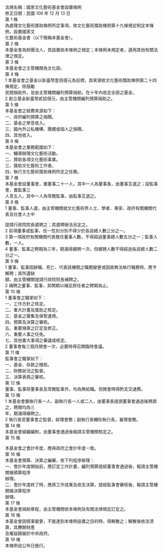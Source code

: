 法規名稱：國家文化藝術基金會設置條例  
修正日期：民國 106 年 12 月 13 日  
第 1 條  
為處理文化藝術獎助條例所定事項，依文化藝術獎助條例第十九條規定制定本條例，設置國家文  
化藝術基金會（以下簡稱本基金會）。  
第 2 條  
本基金會為財團法人，其設置依本條例之規定；本條例未規定者，適用其他有關法律之規定。  
第 3 條  
本基金會之主管機關為文化部。  
第 4 條  
1 本基金會之基金以新臺幣壹佰億元為目標，其來源依文化藝術獎助條例第二十四條規定，除鼓勵  
民間捐助外，並由主管機關編列預算捐助，在十年內收足全部之基金。  
2 創立基金新臺幣貳拾億元，由主管機關編列預算捐助之。  
第 5 條  
本基金會之經費來源如下：  
一、政府編列預算之捐贈。  
二、基金之孳息收入。  
三、國內外公私機構、團體或個人之捐贈。  
四、其他收入。  
第 6 條  
本基金會之業務範圍如下：  
一、輔導辦理文化藝術活動。  
二、贊助各項文化藝術事業。  
三、獎助文化藝術工作者。  
四、執行文化藝術獎助條例所定之任務。  
第 7 條  
本基金會設董事會，置董事二十一人，其中一人為董事長，由董事互選之；設監事會，置監事三  
人至五人，其中一人為常務監事，由監事互選之。  
第 8 條  
1 董事、監事人選，由主管機關就文化藝術界人士、學者、專家、政府有關機關代表及社會人士中  


提請行政院院長遴聘之；其遴聘辦法另定之。  
2 前項董事或監事，任一性別分別不得少於各該總人數三分之一。  
3 第一項政府有關機關代表擔任董事人數，不得超過董事總人數五分之一；監事人數，一人。  
4 董事、監事之聘期為三年，期滿得續聘一次。但續聘人數不得超過各該總人數二分之一。  
第 9 條  
1 董事、監事因辭職、死亡、代表該機關之職務變更或因故無法執行職務時，應予解聘；其所遺缺  
額，由主管機關提請行政院院長補聘之。  
2 補聘之董事、監事，其聘期以補足原任者之聘期為止。  
第 10 條  
1 董事會之職掌如下：  
一、工作方針之核定。  
二、重大計畫及獎助之核定。  
三、基金之籌集及保管運用。  
四、預算及決算之審核。  
五、重要規章之訂定及修正。  
六、重要人事之任免。  
七、其他重大事項之審議或核定。  
2 董事會每三個月開會一次，必要時得召開臨時會議。  
第 11 條  
監事會之職掌如下：  
一、基金、存款之稽核。  
二、財務狀況之監督。  
三、決算表冊之審核。  
第 12 條  
董事、監事除董事長及常務監事外，均為無給職。但開會時得酌支交通費。  
第 13 條  
1 本基金會置執行長一人、副執行長一人或二人，由董事長提請董事會通過後聘請之，聘期均為三  
年，期滿得續聘之。  
2 執行長受董事會之監督，綜理會務；副執行長輔佐執行長，襄理會務。  
第 14 條  
本基金會組織編制，由董事會通過後報請主管機關核定之。  
第 15 條  


本基金會之會計年度，應與政府之會計年度一致。  
第 16 條  
本基金會預算、決算之編審，依下列程序辦理：  
一、會計年度開始前，應訂定工作計畫，編列預算提經董事會通過後，報請主管機關循預算程序  
辦理。  
二、會計年度終了時，應將工作成果及收支決算，提經監事會審核後，報請主管機關循決算程序  
辦理。  
第 17 條  
本基金會捐助章程，由主管機關依本條例及有關法律規定訂定之。  
第 18 條  
本基金會因情事變更，不能達到本條例設置之目的時，得解散之；解散後依法清算，其賸餘財產  
及權益歸屬於中央政府。  
第 19 條  
本條例自公布日施行。  


